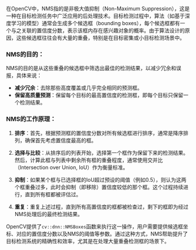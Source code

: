在OpenCV中，NMS指的是非极大值抑制（Non-Maximum Suppression），这是一种在目标检测任务中广泛应用的后处理技术。目标检测过程中，算法（如基于深度学习的模型）通常会生成多个候选框（bounding boxes），每个候选框都有一个与之关联的置信度分数，表示该框内存在感兴趣对象的概率。由于算法设计的原因，这些候选框往往会有大量的重叠，特别是在目标密集或小目标检测场景中。

### NMS的目的：

NMS的目的是从这些重叠的候选框中筛选出最佳的检测结果，以减少冗余和误报，具体来说：
- **减少冗余**：去除那些高度覆盖或几乎完全相同的预测框。
- **保留高质量预测**：保留每个目标的最高置信度的检测框，即每个目标只保留一个检测结果。

### NMS的工作原理：

1. **排序**：首先，根据预测框的置信度分数对所有候选框进行排序，通常是降序排列，确保首先考虑置信度最高的框。

2. **选择与比较**：从排序后的列表开始，选择第一个框作为保留下来的检测结果。然后，计算此框与列表中剩余所有框的重叠程度，通常使用交并比（Intersection over Union, IoU）作为衡量标准。

3. **抑制**：如果某个框与已选择框的IoU超过预设的阈值（例如0.5），则认为这两个框重叠过多，此时会抑制（即移除）置信度较低的那个框。这个过程持续进行，直到所有框都被评估过。

4. **重复**：重复上述过程，直到所有高置信度的框都被检查过，剩下的框即为经过NMS处理后的最终检测结果。

OpenCV提供了`cv::dnn::NMSBoxes`函数来执行这一操作，用户需要提供候选框坐标、对应的置信度分数以及NMS的阈值等参数。通过这种方式，NMS帮助提升了目标检测系统的精确性和效率，尤其是在处理大量重叠检测框的场景下。